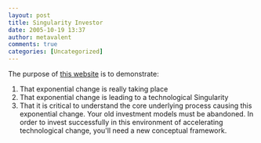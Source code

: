 ```yaml
---
layout: post
title: Singularity Investor
date: 2005-10-19 13:37
author: metavalent
comments: true
categories: [Uncategorized]
---
```

The purpose of <a href="http://singularityinvestor.com/">this website</a> is to demonstrate:

   1. That exponential change is really taking place
   2. That exponential change is leading to a technological Singularity
   3. That it is critical to understand the core underlying process causing this exponential change. Your old investment models must be abandoned. In order to invest successfully in this environment of accelerating technological change, you'll need a new conceptual framework.
